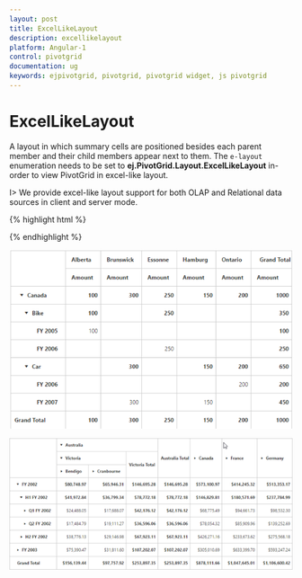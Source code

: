 ```yaml
---
layout: post
title: ExcelLikeLayout
description: excellikelayout
platform: Angular-1
control: pivotgrid
documentation: ug
keywords: ejpivotgrid, pivotgrid, pivotgrid widget, js pivotgrid 
---
```


# ExcelLikeLayout

A layout in which summary cells are positioned besides each parent member and their child members appear next to them. The `e-layout` enumeration needs to be set to **ej.PivotGrid.Layout.ExcelLikeLayout** in-order to view PivotGrid in excel-like layout.

I> We provide excel-like layout support for both OLAP and Relational data sources in client and server mode. 

{% highlight html %}

<div ng-controller="PivotGridCtrl">
    <div id="PivotGrid1" ej-pivotgrid e-layout="layout"  />
</div>
<script>   
    angular.module("PivotGridApp",["ejangular"]).controller('PivotGridCtrl', function ($scope) {
        ///...
        $scope.layout = ej.PivotGrid.Layout.ExcelLikeLayout;
    });
</script>

{% endhighlight %}

![](ExcelLikeLayout_images/layout-excel-relational.png)

![](ExcelLikeLayout_images/layout-excel-olap.png)

